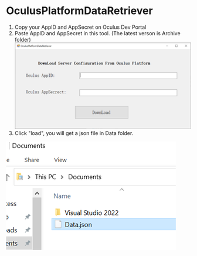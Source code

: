 # OculusPlatformDataRetriever
1. Copy your AppID and AppSecret on Oculus Dev Portal
2. Paste AppID and AppSecret in this tool. (The latest verson is Archive folder)
![alt text](https://github.com/MetaverseContributor666/OculusPlatformDataRetriever/blob/53ca87ba6468f6c5b78f5d9a3443fd39aa855360/ReadMeImages/Tool.PNG)
3. Click "load", you will get a json file in Data folder.

![alt text](https://github.com/MetaverseContributor666/OculusPlatformDataRetriever/blob/53ca87ba6468f6c5b78f5d9a3443fd39aa855360/ReadMeImages/File.PNG)
